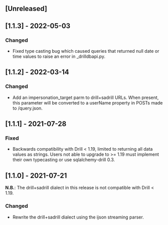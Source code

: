 ## [Unreleased]

## [1.1.3] - 2022-05-03

### Changed

- Fixed type casting bug which caused queries that returned null date or time
  values to raise an error in _drilldbapi.py.

## [1.1.2] - 2022-03-14

### Changed

- Add an impersonation_target parm to drill+sadrill URLs. When present,
  this parameter will be converted to a userName property in POSTs made to
  /query.json.

## [1.1.1] - 2021-07-28

### Fixed

- Backwards compatibility with Drill < 1.19, limited to returning all data
  values as strings. Users not able to upgrade to >= 1.19 must implement their
  own typecasting or use sqlalchemy-drill 0.3.

## [1.1.0] - 2021-07-21

**N.B.**: The drill+sadrill dialect in this release is not compatible with Drill
< 1.19.

### Changed

- Rewrite the drill+sadrill dialect using the ijson streaming parser.
